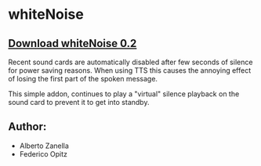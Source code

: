 # whiteNoise
## [Download whiteNoise 0.2](https://github.com/albzan/whiteNoise/releases/download/2023.1/whiteNoise-2023.1.nvda-addon)

Recent sound cards are automatically disabled after few seconds of silence for power saving reasons. When using TTS this causes the annoying effect of losing the first part of the spoken message.

This simple addon, continues to play a "virtual" silence playback on the sound card to prevent it to get into standby.

## Author:
* Alberto Zanella
* Federico Opitz
